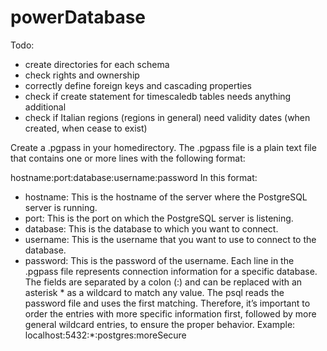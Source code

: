 # powerDatabase

Todo: 
- create directories for each schema
- check rights and ownership
- correctly define foreign keys and cascading properties
- check if create statement for timescaledb tables needs anything additional
- check if Italian regions (regions in general) need validity dates (when created, when cease to exist)

Create a .pgpass in your homedirectory. 
The .pgpass file is a plain text file that contains one or more lines with the following format:

hostname:port:database:username:password
In this format:
- hostname: This is the hostname of the server where the PostgreSQL server is running.
- port: This is the port on which the PostgreSQL server is listening.
- database: This is the database to which you want to connect.
- username: This is the username that you want to use to connect to the database.
- password: This is the password of the username.
Each line in the .pgpass file represents connection information for a specific database.
The fields are separated by a colon (:) and can be replaced with an asterisk * as a wildcard to match any value.
The psql reads the password file and uses the first matching. Therefore, it’s important to order the entries with more specific information first, followed by more general wildcard entries, to ensure the proper behavior.
Example: localhost:5432:*:postgres:moreSecure
